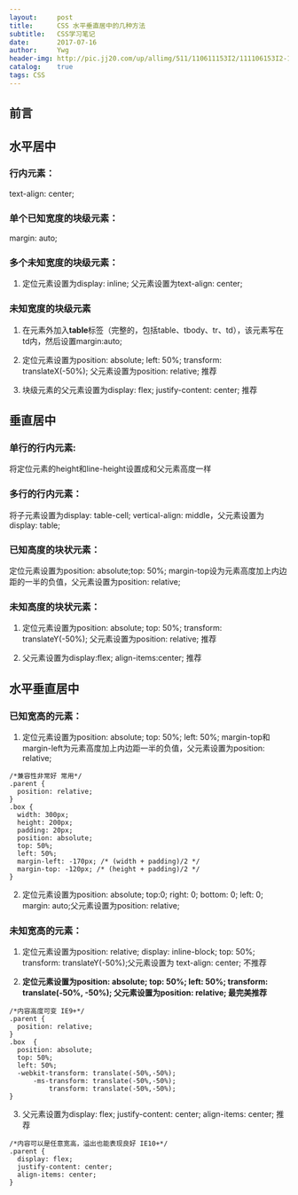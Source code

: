 ```yaml
---
layout:     post
title:      CSS 水平垂直居中的几种方法
subtitle:   CSS学习笔记
date:       2017-07-16
author:     Ywg
header-img: http://pic.jj20.com/up/allimg/511/110611153I2/111106153I2-10.jpg
catalog:    true
tags: CSS
---
```


## 前言

## 水平居中
### 行内元素：
text-align: center;
### 单个已知宽度的块级元素：
  margin: auto;
### 多个未知宽度的块级元素：
1. 定位元素设置为display: inline; 父元素设置为text-align: center;

### 未知宽度的块级元素 
1. 在元素外加入**table**标签（完整的，包括table、tbody、tr、td），该元素写在td内，然后设置margin:auto;

2. 定位元素设置为position: absolute; left: 50%; transform: translateX(-50%); 父元素设置为position: relative; 推荐

3. 块级元素的父元素设置为display: flex; justify-content: center; 推荐

## 垂直居中
### 单行的行内元素:
将定位元素的height和line-height设置成和父元素高度一样 

### 多行的行内元素：
将子元素设置为display: table-cell; vertical-align: middle，父元素设置为display: table; 

### 已知高度的块状元素：
定位元素设置为position: absolute;top: 50%; margin-top设为元素高度加上内边距的一半的负值，父元素设置为position: relative;

### 未知高度的块状元素：
1. 定位元素设置为position: absolute; top: 50%; transform: translateY(-50%); 父元素设置为position: relative; 推荐

2. 父元素设置为display:flex; align-items:center; 推荐

## 水平垂直居中
### 已知宽高的元素：
1. 定位元素设置为position: absolute; top: 50%; left: 50%; margin-top和margin-left为元素高度加上内边距一半的负值，父元素设置为position: relative; 
```
/*兼容性非常好 常用*/
.parent {
  position: relative;
}
.box {
  width: 300px;
  height: 200px;
  padding: 20px;
  position: absolute;
  top: 50%; 
  left: 50%;
  margin-left: -170px; /* (width + padding)/2 */
  margin-top: -120px; /* (height + padding)/2 */
}
```
2. 定位元素设置为position: absolute; top:0; right: 0; bottom: 0; left: 0; margin: auto;父元素设置为position: relative;

### 未知宽高的元素：
1. 定位元素设置为position: relative; display: inline-block; top: 50%; transform: translateY(-50%);父元素设置为 text-align: center; 不推荐

2. **定位元素设置为position: absolute; top: 50%; left: 50%; transform: translate(-50%, -50%); 父元素设置为position: relative; 最完美推荐**
```
/*内容高度可变 IE9+*/
.parent {
  position: relative;
}
.box  {
  position: absolute;
  top: 50%; 
  left: 50%;
  -webkit-transform: translate(-50%,-50%);
      -ms-transform: translate(-50%,-50%);
          transform: translate(-50%,-50%);
}
```
3. 父元素设置为display: flex; justify-content: center; align-items: center; 推荐
```
/*内容可以是任意宽高，溢出也能表现良好 IE10+*/
.parent {
  display: flex; 
  justify-content: center; 
  align-items: center;
}
```

